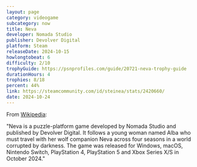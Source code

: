 ```yaml
---
layout: page
category: videogame
subcategory: now
title: Neva
developer: Nomada Studio
publisher: Devolver Digital
platform: Steam
releaseDate: 2024-10-15
howlongtobeat: 6
difficulty: 2/10
trophyGuide: https://psnprofiles.com/guide/20721-neva-trophy-guide
durationHours: 4
trophies: 8/18
percent: 44%
link: https://steamcommunity.com/id/steinea/stats/2420660/
date: 2024-10-24
---
```


From [Wikipedia](https://en.wikipedia.org/wiki/Neva_(video_game)):

"Neva is a puzzle-platform game developed by Nomada Studio and published by Devolver Digital. It follows a young woman named Alba who must travel with her wolf companion Neva across four seasons in a world corrupted by darkness. The game was released for Windows, macOS, Nintendo Switch, PlayStation 4, PlayStation 5 and Xbox Series X/S in October 2024."
